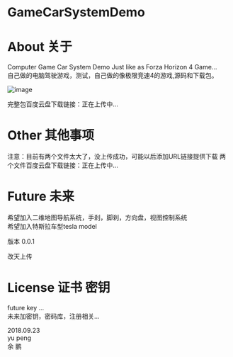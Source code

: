 # GameCarSystemDemo

# About 关于

Computer Game Car System Demo Just like as Forza Horizon 4 Game... </br>
自己做的电脑驾驶游戏，测试，自己做的像极限竞速4的游戏,源码和下载包。 </br>


![image](https://github.com/qizhoward/GameCarSystemDemo/blob/master/make.PNG)

完整包百度云盘下载链接：正在上传中...

# Other 其他事项

注意：目前有两个文件太大了，没上传成功，可能以后添加URL链接提供下载
两个文件百度云盘下载链接：正在上传中...

# Future 未来

希望加入二维地图导航系统，手刹，脚刹，方向盘，视图控制系统</br>
希望加入特斯拉车型tesla model </br>

版本 0.0.1 </br>

改天上传 </br>


# License 证书 密钥 

future key ...     </br>
未来加密钥，密码库，注册相关...</br>




2018.09.23 </br>
yu peng </br>
余 鹏 </br>

